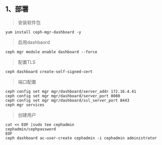 ## 1、部署

>安装软件包

```shell
yum install ceph-mgr-dashboard -y
```
>启用dashbaord

```shell
ceph mgr module enable dashboard --force
```
>配置TLS

```shell
ceph dashboard create-self-signed-cert
```
>端口配置

```shell
ceph config set mgr mgr/dashboard/server_addr 172.16.4.41
ceph config set mgr mgr/dashboard/server_port 8080
ceph config set mgr mgr/dashboard/ssl_server_port 8443
ceph mgr services
```
>创建用户

```shell
cat << EOF |sudo tee cephadmin
cephadmin/cephpassword
EOF
ceph dashboard ac-user-create cephadmin -i cephadmin administrator
```